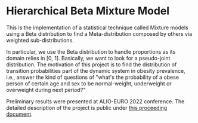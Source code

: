 # Hierarchical Beta Mixture Model

This is the implementation of a statistical technique called Mixture models using a Beta distribution to find a Meta-distribution composed by others via weighted sub-distributions.

In particular, we use the Beta distribution to handle proportions as its domain relies in [0, 1]. Basically, we want to look for a pseudo-joint distribution. The motivation of this project is to find the distribution of transition probabilities part of the dynamic system in obesity prevalence, i.e., answer the kind of questions of "what's the probability of a obese person of certain age and sex to be normal-weight, underweight or overweight during next period?"

Preliminary results were presented at ALIO-EURO 2022 conference. The detailed description of the project is public under [this proceeding document](http://dx.doi.org/10.48786/alioeuro.2022.13).
